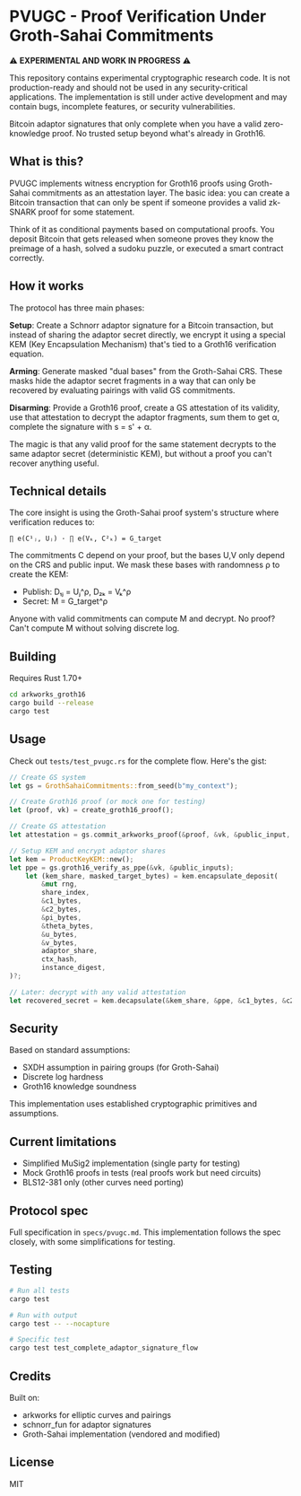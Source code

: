 # PVUGC - Proof Verification Under Groth-Sahai Commitments

⚠️ **EXPERIMENTAL AND WORK IN PROGRESS** ⚠️

This repository contains experimental cryptographic research code. It is not production-ready and should not be used in any security-critical applications. The implementation is still under active development and may contain bugs, incomplete features, or security vulnerabilities.

Bitcoin adaptor signatures that only complete when you have a valid zero-knowledge proof. No trusted setup beyond what's already in Groth16.

## What is this?

PVUGC implements witness encryption for Groth16 proofs using Groth-Sahai commitments as an attestation layer. The basic idea: you can create a Bitcoin transaction that can only be spent if someone provides a valid zk-SNARK proof for some statement.

Think of it as conditional payments based on computational proofs. You deposit Bitcoin that gets released when someone proves they know the preimage of a hash, solved a sudoku puzzle, or executed a smart contract correctly.

## How it works

The protocol has three main phases:

**Setup**: Create a Schnorr adaptor signature for a Bitcoin transaction, but instead of sharing the adaptor secret directly, we encrypt it using a special KEM (Key Encapsulation Mechanism) that's tied to a Groth16 verification equation.

**Arming**: Generate masked "dual bases" from the Groth-Sahai CRS. These masks hide the adaptor secret fragments in a way that can only be recovered by evaluating pairings with valid GS commitments.

**Disarming**: Provide a Groth16 proof, create a GS attestation of its validity, use that attestation to decrypt the adaptor fragments, sum them to get α, complete the signature with s = s' + α.

The magic is that any valid proof for the same statement decrypts to the same adaptor secret (deterministic KEM), but without a proof you can't recover anything useful.

## Technical details

The core insight is using the Groth-Sahai proof system's structure where verification reduces to:
```
∏ e(C¹ⱼ, Uⱼ) · ∏ e(Vₖ, C²ₖ) = G_target
```

The commitments C depend on your proof, but the bases U,V only depend on the CRS and public input. We mask these bases with randomness ρ to create the KEM:
- Publish: D₁ⱼ = Uⱼ^ρ, D₂ₖ = Vₖ^ρ  
- Secret: M = G_target^ρ

Anyone with valid commitments can compute M and decrypt. No proof? Can't compute M without solving discrete log.

## Building

Requires Rust 1.70+

```bash
cd arkworks_groth16
cargo build --release
cargo test
```

## Usage

Check out `tests/test_pvugc.rs` for the complete flow. Here's the gist:

```rust
// Create GS system
let gs = GrothSahaiCommitments::from_seed(b"my_context");

// Create Groth16 proof (or mock one for testing)
let (proof, vk) = create_groth16_proof();

// Create GS attestation
let attestation = gs.commit_arkworks_proof(&proof, &vk, &public_input, true)?;

// Setup KEM and encrypt adaptor shares
let kem = ProductKeyKEM::new();
let ppe = gs.groth16_verify_as_ppe(&vk, &public_inputs);
    let (kem_share, masked_target_bytes) = kem.encapsulate_deposit(
        &mut rng,
        share_index,
        &c1_bytes,
        &c2_bytes,
        &pi_bytes,
        &theta_bytes,
        &u_bytes,
        &v_bytes,
        adaptor_share,
        ctx_hash,
        instance_digest,
)?;

// Later: decrypt with any valid attestation
let recovered_secret = kem.decapsulate(&kem_share, &ppe, &c1_bytes, &c2_bytes, &pi_bytes, &theta_bytes, ctx_hash, instance_digest)?;
```

## Security

Based on standard assumptions:
- SXDH assumption in pairing groups (for Groth-Sahai)  
- Discrete log hardness
- Groth16 knowledge soundness

This implementation uses established cryptographic primitives and assumptions.

## Current limitations

- Simplified MuSig2 implementation (single party for testing)
- Mock Groth16 proofs in tests (real proofs work but need circuits)
- BLS12-381 only (other curves need porting)

## Protocol spec

Full specification in `specs/pvugc.md`. This implementation follows the spec closely, with some simplifications for testing.

## Testing

```bash
# Run all tests
cargo test

# Run with output
cargo test -- --nocapture

# Specific test
cargo test test_complete_adaptor_signature_flow
```

## Credits

Built on:
- arkworks for elliptic curves and pairings
- schnorr_fun for adaptor signatures  
- Groth-Sahai implementation (vendored and modified)

## License

MIT
